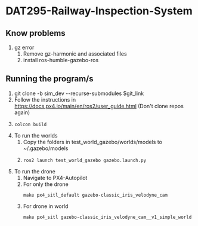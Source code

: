 # DAT295-Railway-Inspection-System

## Know problems
1. gz error
    1. Remove gz-harmonic and associated files
    2. install ros-humble-gazebo-ros   
## Running the program/s

1. git clone -b sim_dev --recurse-submodules $git_link
2.  Follow the instructions in https://docs.px4.io/main/en/ros2/user_guide.html (Don't clone repos again)
3.  ```  
    colcon build
    ```
4.  To run the worlds
    1.   Copy the folders in test_world_gazebo/worlds/models to ~/.gazebo/models
    2.
       ```
       ros2 launch test_world_gazebo gazebo.launch.py
       ```
5. To run the drone
    1. Navigate to PX4-Autopilot
    2. For only the drone
        ```
        make px4_sitl_default gazebo-classic_iris_velodyne_cam
        ```  
    3. For drone in world 
        ```
        make px4_sitl gazebo-classic_iris_velodyne_cam__v1_simple_world
        ```